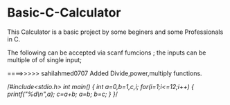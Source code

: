 # Basic-C-Calculator
This Calculator is a basic project by some beginers and some Professionals in C.


The following can be accepted via scanf fumcions ;
the inputs can be multiple of of single input;


====>>>>> sahilahmed0707 Added Divide,power,multiply functions.
 
 /*#include<stdio.h>
int main()
{
	int a=0,b=1,c,i;
	for(i=1;i<=12;i++)
	{
		printf("%d\n",a);
		c=a+b;
		a=b;
		b=c;
	}
}*/
